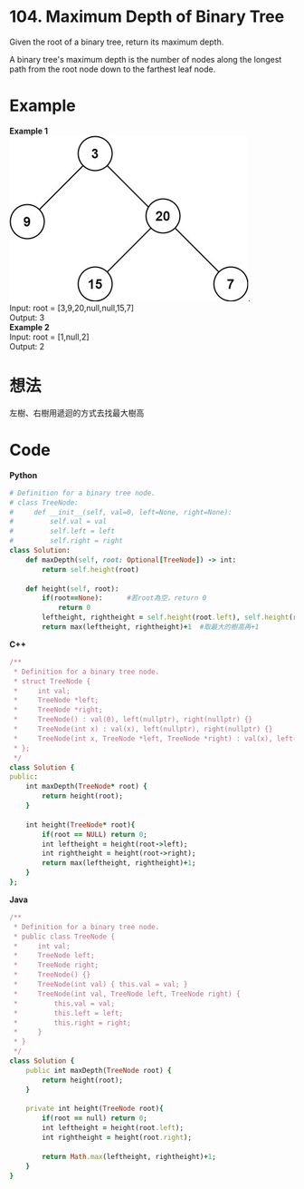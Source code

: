 # 104. Maximum Depth of Binary Tree
Given the root of a binary tree, return its maximum depth.  

A binary tree's maximum depth is the number of nodes along the longest path from the root node down to the farthest leaf node.  

 
# Example  
**Example 1**  
![image](https://github.com/Adalyne/Leetcode/blob/3c0818c3c699960bd7c0027032271f9b654fcaf9/Binary%20Tree%20General/tmp-tree.jpg).  
Input: root = [3,9,20,null,null,15,7]  
Output: 3  
**Example 2**  
Input: root = [1,null,2]  
Output: 2   

# 想法
左樹、右樹用遞迴的方式去找最大樹高

# Code  
**Python**  
```ruby
# Definition for a binary tree node.
# class TreeNode:
#     def __init__(self, val=0, left=None, right=None):
#         self.val = val
#         self.left = left
#         self.right = right
class Solution:
    def maxDepth(self, root: Optional[TreeNode]) -> int:
        return self.height(root)

    def height(self, root):
        if(root==None):      #若root為空，return 0
            return 0
        leftheight, rightheight = self.height(root.left), self.height(root.right) #左樹、右樹遞迴
        return max(leftheight, rightheight)+1  #取最大的樹高再+1
```

**C++**  
```ruby
/**
 * Definition for a binary tree node.
 * struct TreeNode {
 *     int val;
 *     TreeNode *left;
 *     TreeNode *right;
 *     TreeNode() : val(0), left(nullptr), right(nullptr) {}
 *     TreeNode(int x) : val(x), left(nullptr), right(nullptr) {}
 *     TreeNode(int x, TreeNode *left, TreeNode *right) : val(x), left(left), right(right) {}
 * };
 */
class Solution {
public:
    int maxDepth(TreeNode* root) {
        return height(root);
    }

    int height(TreeNode* root){
        if(root == NULL) return 0;
        int leftheight = height(root->left);
        int rightheight = height(root->right);
        return max(leftheight, rightheight)+1;
    }
};
```
**Java**
```ruby
/**
 * Definition for a binary tree node.
 * public class TreeNode {
 *     int val;
 *     TreeNode left;
 *     TreeNode right;
 *     TreeNode() {}
 *     TreeNode(int val) { this.val = val; }
 *     TreeNode(int val, TreeNode left, TreeNode right) {
 *         this.val = val;
 *         this.left = left;
 *         this.right = right;
 *     }
 * }
 */
class Solution {
    public int maxDepth(TreeNode root) {
        return height(root);
    }

    private int height(TreeNode root){
        if(root == null) return 0;
        int leftheight = height(root.left);
        int rightheight = height(root.right);

        return Math.max(leftheight, rightheight)+1;
    }
}
```
